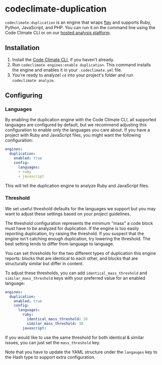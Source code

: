 # codeclimate-duplication

`codeclimate-duplication` is an engine that wraps [flay] and supports Ruby,
Python, JavaScript, and PHP. You can run it on the command line using the Code
Climate CLI or on our [hosted analysis platform][codeclimate].

## Installation

1. Install the [Code Climate CLI][cli], if you haven't already.
2. Run `codeclimate engines:enable duplication`. This command installs the
   engine and enables it in your `.codeclimate.yml` file.
3. You're ready to analyze! `cd` into your project's folder and run `codeclimate
   analyze`.

## Configuring

### Languages

By enabling the duplication engine with the Code Climate CLI, all supported
languages are configured by default, but we recommend adjusting this
configuration to enable only the languages you care about. If you have a project
with Ruby and JavaScript files, you might want the following configuration:

```yaml
engines:
  duplication:
    enabled: true
    config:
      languages:
      - ruby
      - javascript
```

This will tell the duplication engine to analyze Ruby and JavaScript files.

### Threshold

We set useful threshold defaults for the languages we support but you may want
to adjust these settings based on your project guidelines.

The threshold configuration represents the minimum "mass" a code block must have
to be analyzed for duplication. If the engine is too easily reporting
duplication, try raising the threshold. If you suspect that the engine isn't
catching enough duplication, try lowering the threshold. The best setting tends
to differ from language to language.

You can set thresholds for the two different types of duplication this engine
reports: blocks that are identical to each other, and blocks that are
structurally similar but differ in content.

To adjust these thresholds, you can add `identical_mass_threshold` and
`similar_mass_threshold` keys with your preferred value for
an enabled language:

```yaml
engines:
  duplication:
    enabled: true
    config:
      languages:
        ruby:
          identical_mass_threshold: 20
          similar_mass_threshold: 30
        javascript:
```

If you would like to use the same threshold for both identical & similar issues,
you can just set the `mass_threshold` key.

Note that you have to update the YAML structure under the `langauges` key to
the Hash type to support extra configuration.

[codeclimate]: https://codeclimate.com/dashboard
[flay]: https://github.com/seattlerb/flay
[cli]: https://github.com/codeclimate/codeclimate
